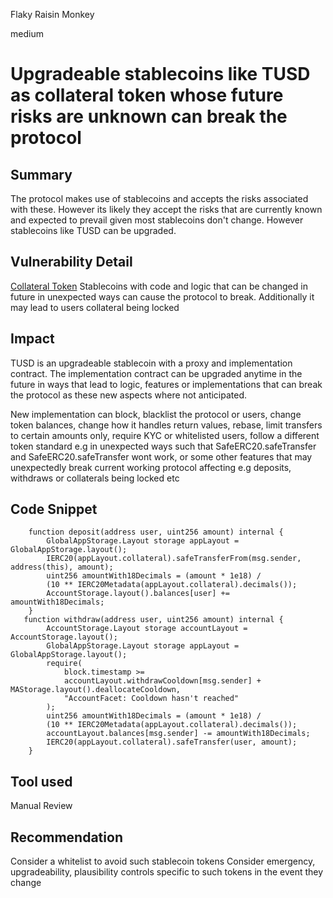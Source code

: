 Flaky Raisin Monkey

medium

# Upgradeable stablecoins like TUSD as collateral token whose future risks are unknown can break the protocol
## Summary
The protocol makes use of stablecoins and accepts the risks associated with these. However its likely they accept the risks that are currently known and expected to prevail given most stablecoins don't change. However stablecoins like TUSD can be upgraded. 

## Vulnerability Detail
[Collateral Token](https://github.com/sherlock-audit/2023-08-symmetrical/blob/main/symmio-core/contracts/storages/GlobalAppStorage.sol#L14)
Stablecoins with code and logic that can be changed in future in unexpected ways can cause the protocol to break. Additionally it may lead to users collateral being locked 

## Impact 
TUSD is an upgradeable stablecoin with a proxy and implementation contract. The implementation contract can be upgraded anytime in the future in ways that lead to logic, features or implementations that can break the protocol as these new aspects where not anticipated. 

New implementation can block, blacklist the protocol or users, change token balances, change how it handles return values, rebase, limit transfers to certain amounts only, require KYC or whitelisted users, follow a different token standard e.g in unexpected  ways such that SafeERC20.safeTransfer and SafeERC20.safeTransfer  wont work,  or some other features that may unexpectedly break current working protocol affecting e.g deposits, withdraws or collaterals being locked etc 

## Code Snippet
```solidity
    function deposit(address user, uint256 amount) internal {
        GlobalAppStorage.Layout storage appLayout = GlobalAppStorage.layout();
        IERC20(appLayout.collateral).safeTransferFrom(msg.sender, address(this), amount);
        uint256 amountWith18Decimals = (amount * 1e18) /
        (10 ** IERC20Metadata(appLayout.collateral).decimals());
        AccountStorage.layout().balances[user] += amountWith18Decimals;
    }
   function withdraw(address user, uint256 amount) internal {
        AccountStorage.Layout storage accountLayout = AccountStorage.layout();
        GlobalAppStorage.Layout storage appLayout = GlobalAppStorage.layout();
        require(
            block.timestamp >=
            accountLayout.withdrawCooldown[msg.sender] + MAStorage.layout().deallocateCooldown,
            "AccountFacet: Cooldown hasn't reached"
        );
        uint256 amountWith18Decimals = (amount * 1e18) /
        (10 ** IERC20Metadata(appLayout.collateral).decimals());
        accountLayout.balances[msg.sender] -= amountWith18Decimals;
        IERC20(appLayout.collateral).safeTransfer(user, amount);
    }
```

## Tool used
Manual Review

## Recommendation
Consider a whitelist to avoid such stablecoin tokens
Consider emergency, upgradeability, plausibility controls specific to such tokens in the event they change
